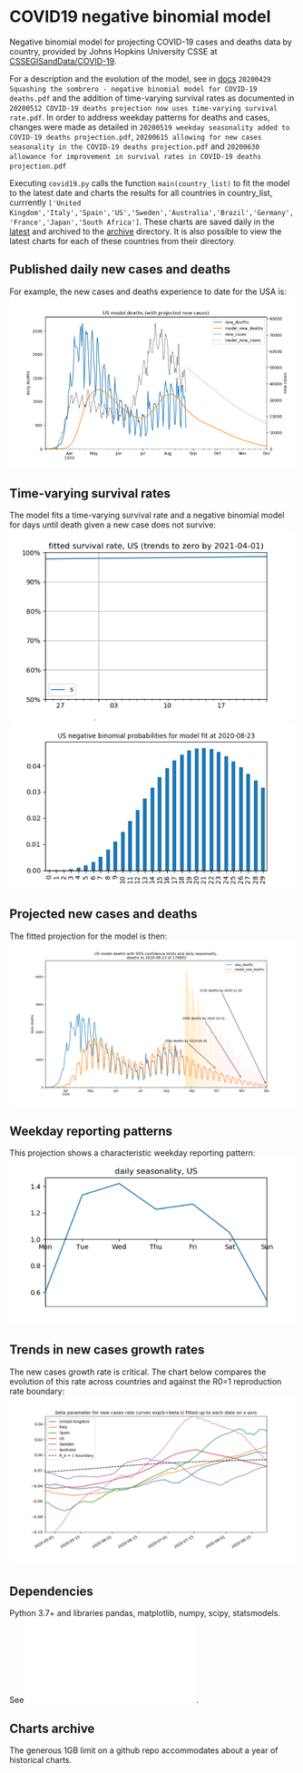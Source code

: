 # COVID19 negative binomial model
Negative binomial model for projecting COVID-19 cases and deaths data by country, provided by Johns Hopkins University CSSE at [CSSEGISandData/COVID-19](https://github.com/CSSEGISandData/COVID-19).

For a description and the evolution of the model, see in [docs](docs/) `20200429 Squashing the sombrero - negative binomial model for COVID-19 deaths.pdf` and the addition of time-varying survival rates as documented in `20200512 COVID-19 deaths projection now uses time-varying survival rate.pdf`. 
In order to address weekday patterns for deaths and cases, changes were made as detailed in `20200519 weekday seasonality added to COVID-19 deaths projection.pdf`, `20200615 allowing for new cases seasonality in the COVID-19 deaths projection.pdf` and `20200630 allowance for improvement in survival rates in COVID-19 deaths projection.pdf`   

Executing `covid19.py` calls the function `main(country_list)` to fit the model to the latest date and charts the results for all countries in country_list, currrently `['United Kingdom','Italy','Spain','US','Sweden','Australia','Brazil','Germany','France','Japan','South Africa']`. These charts are saved daily in the [latest](latest/) and archived to the [archive](archive/) directory. It is also possible to view the latest charts for each of these countries from their directory.

## Published daily new cases and deaths
For example, the new cases and deaths experience to date for the USA is:
![USA_cases_deaths](latest/US_cases_deaths.png)

## Time-varying survival rates
The model fits a time-varying survival rate and a negative binomial model for days until death given a new case does not survive:
![USA_survival](latest/US_survival.png)
![USA_probabilities](latest/US_probabilities.png)

## Projected new cases and deaths
The fitted projection for the model is then: 
![USA](latest/US.png)

## Weekday reporting patterns
This projection shows a characteristic weekday reporting pattern:
![USA_daily_seasonality](latest/US_daily_seasonality.png)

## Trends in new cases growth rates
The new cases growth rate is critical. The chart below compares the evolution of this rate across countries and against the R0=1 reproduction rate boundary:
![compare_beta_new_cases_growth](latest/compare_beta_new_cases_growth.png)

## Dependencies
Python 3.7+ and libraries pandas, matplotlib, numpy, scipy, statsmodels. See ![requirements.txt](requirements.txt).

## Charts archive
The generous 1GB limit on a github repo accommodates about a year of historical charts.
